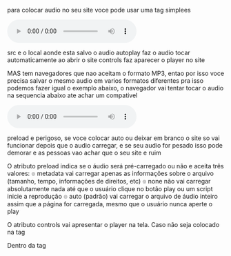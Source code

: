 para colocar audio no seu site voce pode usar uma tag simplees

<audio src="midia/play-dead.mp3" controls autoplay></audio>

src e o local aonde esta salvo o audio
autoplay faz o audio tocar automaticamente ao abrir o site
controls faz aparecer o player no site

MAS tem navegadores que nao aceitam o formato MP3, entao por isso voce precisa salvar o mesmo audio em varios formatos diferentes
pra isso podemos fazer igual o exemplo abaixo, o navegador vai tentar tocar o audio na sequencia abaixo ate achar um compativel


<audio preload="metadata" autoplay controls loop>
    <source src="midia/play-dead.mp3" type="audio/mpeg">
    <source src="midia/play-dead.ogg" type="audio/ogg">
    <source src="midia/play-dead.wav" type="audio/wav">
    <p>Infelizmente seu navegador nao consegue reproduzir nenhum formato. <a href="midia/play-dead.mp3">Clique aqui para baixar.</a></p>
</audio>

preload e perigoso, se voce colocar auto ou deixar em branco o site so vai funcionar depois que o audio carregar, e se seu audio for pesado isso pode demorar e as pessoas vao achar que o seu site e ruim

O atributo preload indica se o áudio será pré-carregado ou não e aceita três valores:
๏ metadata vai carregar apenas as informações sobre o arquivo (tamanho, tempo, informações de direitos, etc)
๏ none não vai carregar absolutamente nada até que o usuário clique no botão play ou um script inicie a reprodução
๏ auto (padrão) vai carregar o arquivo de áudio inteiro assim que a página for carregada, mesmo que o usuário nunca aperte o play

O atributo controls vai apresentar o player na tela. Caso não seja colocado na tag <audio>, o controle será transparente e o usuário não poderá interagir com ele.
O atributo autoplay, quando inserido, vai iniciar a reprodução do áudio assim que a página for carregada.
O atributo loop vai fazer com que o áudio seja repetido eternamente assim que terminar a sua reprodução.

Dentro da tag <audio>, adicionamos vários <source> com formatos diferentes do mesmo áudio. Coloque na parte de cima o seu formato favorito. Os demais só serão carregados caso o de cima falhe. Caso todos falhem, criamos um parágrafo que permite o download do arquivo MP3 para ouvir no player padrão do dispositivo.